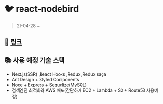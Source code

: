 # 🐦 react-nodebird 
> 21-04-28 ~ 

## 🔗 [링크](https://www.inflearn.com/course/%EB%85%B8%EB%93%9C%EB%B2%84%EB%93%9C-%EB%A6%AC%EC%95%A1%ED%8A%B8-%EB%A6%AC%EB%89%B4%EC%96%BC#)

## 📚 사용 예정 기술 스택
- Next.js(SSR) ,React Hooks ,Redux ,Redux saga
- Ant Design + Styled Components
- Node + Express + Sequelize(MySQL)
- 검색엔진 최적화와 AWS 배포(간단하게 EC2 + Lambda + S3 + Route53 사용예정)
